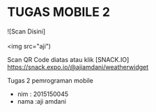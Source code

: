 # TUGAS MOBILE 2
![Scan Disini]<br><br><img src="aji")

Scan QR Code diatas atau klik [SNACK.IO] https://snack.expo.io/@ajiamdani/weatherwidget

Tugas 2 pemrograman mobile 
- nim  : 2015150045
- nama :aji amdani
